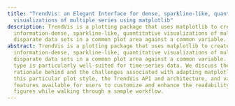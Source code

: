 ```yaml
---
title: "TrendVis: an Elegant Interface for dense, sparkline-like, quantitative
  visualizations of multiple series using matplotlib"
description: TrendVis is a plotting package that uses matplotlib to create
  information-dense, sparkline-like, quantitative visualizations of multiple
  disparate data sets in a common plot area against a common variable.
abstract: TrendVis is a plotting package that uses matplotlib to create
  information-dense, sparkline-like, quantitative visualizations of multiple
  disparate data sets in a common plot area against a common variable. This plot
  type is particularly well-suited for time-series data. We discuss the
  rationale behind and the challenges associated with adapting matplotlib to
  this particular plot style, the TrendVis API and architecture, and various
  features available for users to customize and enhance the readability of their
  figures while walking through a sample workflow.
---
```


